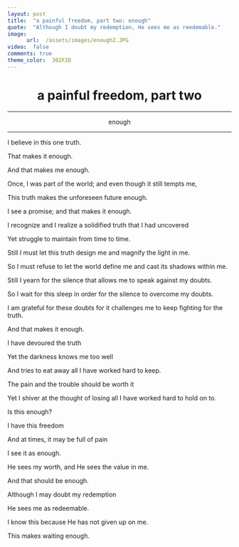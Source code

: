 ```yaml
---
layout: post
title:  "a painful freedom, part two: enough"
quote:  "Although I doubt my redemption, He sees me as reedemable."
image:
      url:  /assets/images/enough2.JPG
video:  false
comments: true
theme_color:  302F2D
---
```


# <center>a painful freedom, part two</center>  

***

   <center>enough</center>

***

I believe in this one truth.  

   That makes it enough.  

   And that makes me enough.  

   Once, I was part of the world; and even though it still tempts me,  

   This truth makes the unforeseen future enough.  

   I see a promise; and that makes it enough.  

   I recognize and I realize a solidified truth that I had uncovered  

   Yet struggle to maintain from time to time.  

   Still I must let this truth design me and magnify the light in me.  

   So I must refuse to let the world define me and cast its shadows within me.  

   Still I yearn for the silence that allows me to speak against my doubts.  

   So I wait for this sleep in order for the silence to overcome my doubts.  

   I am grateful for these doubts for it challenges me to keep fighting for the truth.  

   And that makes it enough.  

   I have devoured the truth  

   Yet the darkness knows me too well  

   And tries to eat away all I have worked hard to keep.  

   The pain and the trouble should be worth it  

   Yet I shiver at the thought of losing all I have worked hard to hold on to.  

   Is this enough?  

   I have this freedom  

   And at times, it may be full of pain  

   I see it as enough.  

   He sees my worth, and He sees the value in me.  

   And that should be enough.  

   Although I may doubt my redemption  

   He sees me as redeemable.  

   I know this because He has not given up on me.  

   This makes waiting enough.

